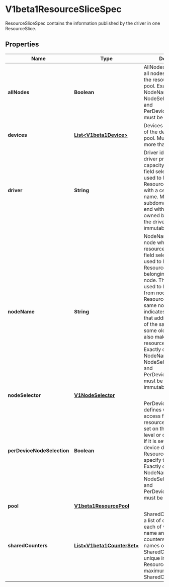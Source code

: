 

# V1beta1ResourceSliceSpec

ResourceSliceSpec contains the information published by the driver in one ResourceSlice.
## Properties

Name | Type | Description | Notes
------------ | ------------- | ------------- | -------------
**allNodes** | **Boolean** | AllNodes indicates that all nodes have access to the resources in the pool.  Exactly one of NodeName, NodeSelector, AllNodes, and PerDeviceNodeSelection must be set. |  [optional]
**devices** | [**List&lt;V1beta1Device&gt;**](V1beta1Device.md) | Devices lists some or all of the devices in this pool.  Must not have more than 128 entries. |  [optional]
**driver** | **String** | Driver identifies the DRA driver providing the capacity information. A field selector can be used to list only ResourceSlice objects with a certain driver name.  Must be a DNS subdomain and should end with a DNS domain owned by the vendor of the driver. This field is immutable. | 
**nodeName** | **String** | NodeName identifies the node which provides the resources in this pool. A field selector can be used to list only ResourceSlice objects belonging to a certain node.  This field can be used to limit access from nodes to ResourceSlices with the same node name. It also indicates to autoscalers that adding new nodes of the same type as some old node might also make new resources available.  Exactly one of NodeName, NodeSelector, AllNodes, and PerDeviceNodeSelection must be set. This field is immutable. |  [optional]
**nodeSelector** | [**V1NodeSelector**](V1NodeSelector.md) |  |  [optional]
**perDeviceNodeSelection** | **Boolean** | PerDeviceNodeSelection defines whether the access from nodes to resources in the pool is set on the ResourceSlice level or on each device. If it is set to true, every device defined the ResourceSlice must specify this individually.  Exactly one of NodeName, NodeSelector, AllNodes, and PerDeviceNodeSelection must be set. |  [optional]
**pool** | [**V1beta1ResourcePool**](V1beta1ResourcePool.md) |  | 
**sharedCounters** | [**List&lt;V1beta1CounterSet&gt;**](V1beta1CounterSet.md) | SharedCounters defines a list of counter sets, each of which has a name and a list of counters available.  The names of the SharedCounters must be unique in the ResourceSlice.  The maximum number of SharedCounters is 32. |  [optional]




